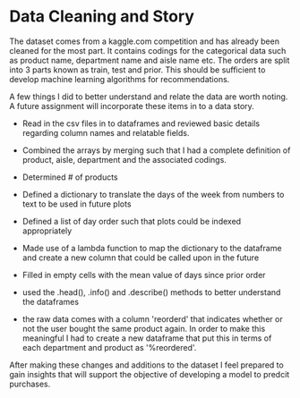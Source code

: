 # Data Cleaning and Story

The dataset comes from a kaggle.com competition and has already been cleaned for the most part.  It contains codings for the categorical data such as product name, department name and aisle name etc.  The orders are split into 3 parts known as train, test and prior.  This should be sufficient to develop machine learning algorithms for recommendations.

A few things I did to better understand and relate the data are worth noting.  A future assignment will incorporate these items in to a data story.

- Read in the csv files in to dataframes and reviewed basic details regarding column names and relatable fields.

- Combined the arrays by merging such that I had a complete definition of product, aisle, department and the associated codings. 

- Determined # of products

- Defined a dictionary to translate the days of the week from numbers to text to be used in future plots

- Defined a list of day order such that plots could be indexed appropriately

- Made use of a lambda function to map the dictionary to the dataframe and create a new column that could be called upon in the future

- Filled in empty cells with the mean value of days since prior order

- used the .head(), .info() and .describe() methods to better understand the dataframes

- the raw data comes with a column 'reorderd' that indicates whether or not the user bought the same product again.  In order to make this meaningful I had to create a new dataframe that put this in terms of each department and product as '%reordered'.

After making these changes and additions to the dataset I feel prepared to gain insights that will support the objective of developing a model to predcit purchases.

